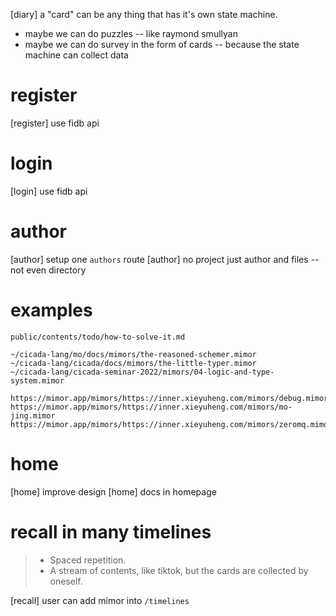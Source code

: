[diary] a "card" can be any thing that has it's own state machine.

- maybe we can do puzzles -- like raymond smullyan
- maybe we can do survey in the form of cards -- because the state machine can collect data

# register

[register] use fidb api

# login

[login] use fidb api

# author

[author] setup one `authors` route
[author] no project just author and files -- not even directory

# examples

```
public/contents/todo/how-to-solve-it.md
```

```
~/cicada-lang/mo/docs/mimors/the-reasoned-schemer.mimor
~/cicada-lang/cicada/docs/mimors/the-little-typer.mimor
~/cicada-lang/cicada-seminar-2022/mimors/04-logic-and-type-system.mimor
```

```
https://mimor.app/mimors/https://inner.xieyuheng.com/mimors/debug.mimor
https://mimor.app/mimors/https://inner.xieyuheng.com/mimors/mo-jing.mimor
https://mimor.app/mimors/https://inner.xieyuheng.com/mimors/zeromq.mimor
```

# home

[home] improve design
[home] docs in homepage

# recall in many timelines

> - Spaced repetition.
> - A stream of contents, like tiktok, but the cards are collected by oneself.

[recall] user can add mimor into `/timelines`
